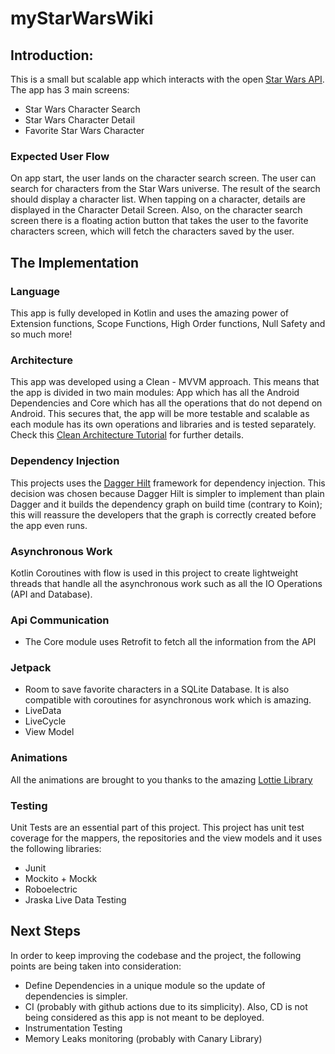 # myStarWarsWiki

## Introduction:

This is a small but scalable app which interacts with the open [Star Wars API](https://swapi.dev/). The app has 3 main screens:
- Star Wars Character Search
- Star Wars Character Detail
- Favorite Star Wars Character 

### Expected User Flow

On app start, the user lands on the character search screen. The user can search for characters from the Star Wars universe. The result of the search should display a character list. When tapping on a character, details are displayed in the Character Detail Screen.
Also, on the character search screen there is a floating action button that takes the user to the favorite characters screen, which will fetch the characters saved by the user.

## The Implementation

### Language
This app is fully developed in Kotlin and uses the amazing power of Extension functions, Scope Functions, High Order functions, Null Safety and so much more!

### Architecture
This app was developed using a Clean - MVVM approach. This means that the app is divided in two main modules: App which has all the Android Dependencies and Core which has all the operations that do not depend on Android.
This secures that, the app will be more testable and scalable as each module has its own operations and libraries and is tested separately. Check this [Clean Architecture Tutorial](https://www.raywenderlich.com/3595916-clean-architecture-tutorial-for-android-getting-started) for further details.

### Dependency Injection
This projects uses the [Dagger Hilt](https://dagger.dev/hilt/) framework for dependency injection. This decision was chosen because Dagger Hilt is simpler to implement than plain Dagger and it builds the dependency graph on build time (contrary to Koin); this will reassure the developers that the graph is correctly created before the app even runs.

### Asynchronous Work
Kotlin Coroutines with flow is used in this project to create lightweight threads that handle all the asynchronous work such as all the IO Operations (API and Database).

### Api Communication 
 - The Core module uses Retrofit to fetch all the information from the API

### Jetpack

- Room to save favorite characters in a SQLite Database. It is also compatible with coroutines for asynchronous work which is amazing.
- LiveData
- LiveCycle
- View Model

### Animations

All the animations are brought to you thanks to the amazing [Lottie Library](https://lottiefiles.com/)

### Testing
Unit Tests are an essential part of this project. This project has unit test coverage for the mappers, the repositories and the view models and it uses the following libraries:
- Junit
- Mockito + Mockk
- Roboelectric 
- Jraska Live Data Testing

## Next Steps
In order to keep improving the codebase and the project, the following points are being taken into consideration:
- Define Dependencies in a unique module so the update of dependencies is simpler.
- CI (probably with github actions due to its simplicity). Also, CD is not being considered as this app is not meant to be deployed. 
- Instrumentation Testing
- Memory Leaks monitoring (probably with Canary Library)



